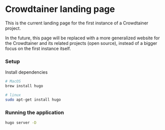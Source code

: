 # Crowdtainer landing page

This is the current landing page for the first instance of a Crowdtainer project.

In the future, this page will be replaced with a more generalized website for the Crowdtainer and its related projects (open source), instead of a bigger focus on the first instance itself.


### Setup

Install dependencies

```bash
# MacOS
brew install hugo

# linux
sudo apt-get install hugo
```

### Running the application 

```bash
hugo server -D
```
